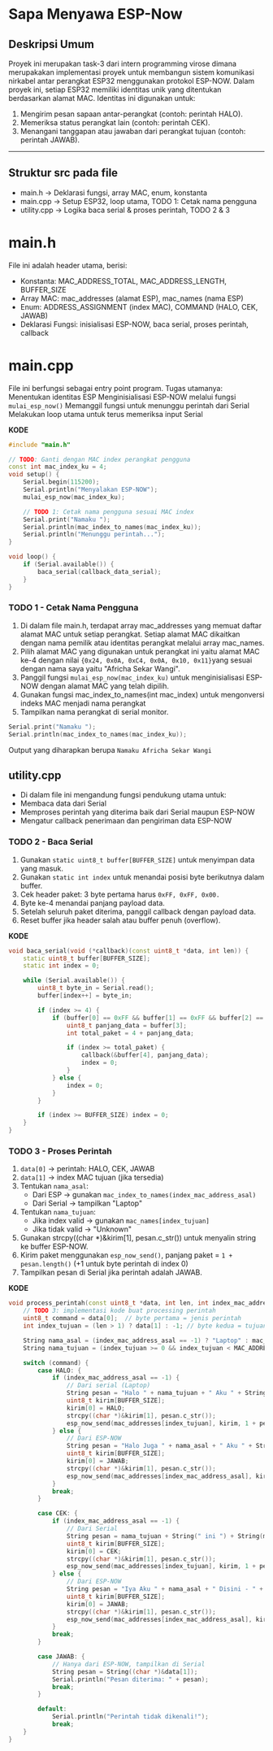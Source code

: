 # Sapa Menyawa ESP-Now

## Deskripsi Umum
Proyek ini merupakan task-3 dari intern programming virose dimana merupakakan implementasi proyek untuk membangun sistem komunikasi nirkabel antar perangkat ESP32 menggunakan protokol ESP-NOW. Dalam proyek ini, setiap ESP32 memiliki identitas unik yang ditentukan berdasarkan alamat MAC. Identitas ini digunakan untuk:
1. Mengirim pesan sapaan antar-perangkat (contoh: perintah HALO).
2. Memeriksa status perangkat lain (contoh: perintah CEK).
3. Menangani tanggapan atau jawaban dari perangkat tujuan (contoh: perintah JAWAB).

---

## Struktur src pada file
- main.h      → Deklarasi fungsi, array MAC, enum, konstanta
- main.cpp     → Setup ESP32, loop utama, TODO 1: Cetak nama pengguna
- utility.cpp  → Logika baca serial & proses perintah, TODO 2 & 3

# main.h
File ini adalah header utama, berisi:
- Konstanta: MAC_ADDRESS_TOTAL, MAC_ADDRESS_LENGTH, BUFFER_SIZE
- Array MAC: mac_addresses (alamat ESP), mac_names (nama ESP)
- Enum: ADDRESS_ASSIGNMENT (index MAC), COMMAND (HALO, CEK, JAWAB)
- Deklarasi Fungsi: inisialisasi ESP-NOW, baca serial, proses perintah, callback

# main.cpp
File ini berfungsi sebagai entry point program. Tugas utamanya:
Menentukan identitas ESP 
Menginisialisasi ESP-NOW melalui fungsi `mulai_esp_now()`
Memanggil fungsi untuk menunggu perintah dari Serial
Melakukan loop utama untuk terus memeriksa input Serial

**KODE**
```cpp
#include "main.h"

// TODO: Ganti dengan MAC index perangkat pengguna
const int mac_index_ku = 4; 
void setup() {
    Serial.begin(115200);  
    Serial.println("Menyalakan ESP-NOW");
    mulai_esp_now(mac_index_ku);  

    // TODO 1: Cetak nama pengguna sesuai MAC index
    Serial.print("Namaku ");  
    Serial.println(mac_index_to_names(mac_index_ku));  
    Serial.println("Menunggu perintah...");
}

void loop() {
    if (Serial.available()) {  
        baca_serial(callback_data_serial);  
    }
}
```
### TODO 1 - Cetak Nama Pengguna
1. Di dalam file main.h, terdapat array mac_addresses yang memuat daftar alamat MAC untuk setiap perangkat. Setiap alamat MAC dikaitkan dengan nama pemilik atau identitas perangkat melalui array mac_names.
2. Pilih alamat MAC yang digunakan untuk perangkat ini yaitu alamat MAC ke-4 dengan nilai
   `{0x24, 0x0A, 0xC4, 0x0A, 0x10, 0x11}`yang sesuai dengan nama saya yaitu "Africha Sekar Wangi".
3. Panggil fungsi `mulai_esp_now(mac_index_ku)` untuk menginisialisasi ESP-NOW dengan alamat MAC yang telah dipilih.
4. Gunakan fungsi mac_index_to_names(int mac_index) untuk mengonversi indeks MAC menjadi nama perangkat
5. Tampilkan nama perangkat di serial monitor.
```cpp
Serial.print("Namaku ");
Serial.println(mac_index_to_names(mac_index_ku));
```
Output yang diharapkan berupa
`Namaku Africha Sekar Wangi`

## utility.cpp
- Di dalam file ini mengandung fungsi pendukung utama untuk:
- Membaca data dari Serial
- Memproses perintah yang diterima baik dari Serial maupun ESP-NOW
- Mengatur callback penerimaan dan pengiriman data ESP-NOW

### TODO 2 - Baca Serial
1. Gunakan `static uint8_t buffer[BUFFER_SIZE]` untuk menyimpan data yang masuk.
2. Gunakan `static int index` untuk menandai posisi byte berikutnya dalam buffer.
3. Cek header paket: 3 byte pertama harus `0xFF, 0xFF, 0x00.`
4. Byte ke-4 menandai panjang payload data.
5. Setelah seluruh paket diterima, panggil callback dengan payload data.
6. Reset buffer jika header salah atau buffer penuh (overflow).

**KODE**
```cpp
void baca_serial(void (*callback)(const uint8_t *data, int len)) {
    static uint8_t buffer[BUFFER_SIZE];
    static int index = 0;

    while (Serial.available()) {
        uint8_t byte_in = Serial.read();
        buffer[index++] = byte_in;

        if (index >= 4) {
            if (buffer[0] == 0xFF && buffer[1] == 0xFF && buffer[2] == 0x00) {
                uint8_t panjang_data = buffer[3];
                int total_paket = 4 + panjang_data;

                if (index >= total_paket) {
                    callback(&buffer[4], panjang_data);
                    index = 0;
                }
            } else {
                index = 0;
            }
        }

        if (index >= BUFFER_SIZE) index = 0;
    }
}
```
### TODO 3 - Proses Perintah
1. `data[0]` → perintah: HALO, CEK, JAWAB
2. `data[1]` → index MAC tujuan (jika tersedia)
3. Tentukan `nama_asal`:
   - Dari ESP → gunakan `mac_index_to_names(index_mac_address_asal)`
   - Dari Serial → tampilkan "Laptop"
4. Tentukan `nama_tujuan`:
   - Jika index valid → gunakan `mac_names[index_tujuan]`
   - Jika tidak valid → "Unknown"
5. Gunakan strcpy((char *)&kirim[1], pesan.c_str()) untuk menyalin string ke buffer ESP-NOW.
6. Kirim paket menggunakan `esp_now_send()`, panjang paket = `1 + pesan.length()` (+1 untuk byte perintah di index 0)
7. Tampilkan pesan di Serial jika perintah adalah JAWAB.

**KODE**
```cpp
void process_perintah(const uint8_t *data, int len, int index_mac_address_asal) {
    // TODO 3: implementasi kode buat processing perintah
    uint8_t command = data[0];  // byte pertama = jenis perintah
    int index_tujuan = (len > 1) ? data[1] : -1; // byte kedua = tujuan

    String nama_asal = (index_mac_address_asal == -1) ? "Laptop" : mac_index_to_names(index_mac_address_asal);
    String nama_tujuan = (index_tujuan >= 0 && index_tujuan < MAC_ADDRESS_TOTAL) ? mac_names[index_tujuan] : "Unknown";

    switch (command) {
        case HALO: {
            if (index_mac_address_asal == -1) {
                // Dari serial (Laptop)
                String pesan = "Halo " + nama_tujuan + " Aku " + String(mac_names[mac_index_ku]);
                uint8_t kirim[BUFFER_SIZE];
                kirim[0] = HALO;
                strcpy((char *)&kirim[1], pesan.c_str());
                esp_now_send(mac_addresses[index_tujuan], kirim, 1 + pesan.length());
            } else {
                // Dari ESP-NOW
                String pesan = "Halo Juga " + nama_asal + " Aku " + String(mac_names[mac_index_ku]);
                uint8_t kirim[BUFFER_SIZE];
                kirim[0] = JAWAB;
                strcpy((char *)&kirim[1], pesan.c_str());
                esp_now_send(mac_addresses[index_mac_address_asal], kirim, 1 + pesan.length());
            }
            break;
        }

        case CEK: {
            if (index_mac_address_asal == -1) {
                // Dari Serial
                String pesan = nama_tujuan + String(" ini ") + String(mac_names[mac_index_ku]) + " apa kamu disana?";
                uint8_t kirim[BUFFER_SIZE];
                kirim[0] = CEK;
                strcpy((char *)&kirim[1], pesan.c_str());
                esp_now_send(mac_addresses[index_tujuan], kirim, 1 + pesan.length());
            } else {
                // Dari ESP-NOW
                String pesan = "Iya Aku " + nama_asal + " Disini - " + String(mac_names[mac_index_ku]);
                uint8_t kirim[BUFFER_SIZE];
                kirim[0] = JAWAB;
                strcpy((char *)&kirim[1], pesan.c_str());
                esp_now_send(mac_addresses[index_mac_address_asal], kirim, 1 + pesan.length());
            }
            break;
        }

        case JAWAB: {
            // Hanya dari ESP-NOW, tampilkan di Serial
            String pesan = String((char *)&data[1]);
            Serial.println("Pesan diterima: " + pesan);
            break;
        }

        default:
            Serial.println("Perintah tidak dikenali!");
            break;
    }
}
```
